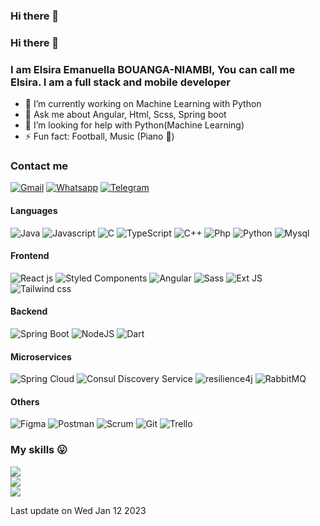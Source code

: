 ### Hi there 👋

### Hi there 👋
### I am Elsira Emanuella BOUANGA-NIAMBI, You can call me Elsira. I am a full stack and mobile developer

- 🔭 I’m currently working on Machine Learning with Python
- 💬 Ask me about Angular, Html, Scss, Spring boot
- 🤔 I’m looking for help with Python(Machine Learning)
- ⚡ Fun fact: Football, Music (Piano 🎹)

### Contact me
[![Gmail](https://img.shields.io/badge/Gmail-purple.svg?logo=gmail&logoColor=white)](mailto:elsirema3@gmail.com)
[![Whatsapp](https://img.shields.io/badge/whatsapp-red.svg?logo=whatsapp&logoColor=white)](https://wa.me/qr/LHBR6IJ6BCZDN1 )
[![Telegram](https://img.shields.io/badge/telegram-blue.svg?logo=telegram&logoColor=white)](https://t.me/elsirema)

#### Languages

![Java](https://img.shields.io/badge/java-%230095D5.svg?style=for-the-badge&logo=java&logoColor=white) 
![Javascript](https://img.shields.io/badge/javascript-yellow.svg?style=for-the-badge&logo=javascript&logoColor=black) 
![C](https://img.shields.io/badge/c-%23239120.svg?style=for-the-badge&logo=c&logoColor=white) 
![TypeScript](https://img.shields.io/badge/typescript-%23007ACC.svg?style=for-the-badge&logo=typescript&logoColor=white) 
![C++](https://img.shields.io/badge/c++-F54A2A?style=for-the-badge&logo=c++&logoColor=white) 
![Php](https://img.shields.io/badge/php-blue.svg?style=for-the-badge&logo=php&logoColor=white) 
![Python](https://img.shields.io/badge/python-3670A0?style=for-the-badge&logo=python&logoColor=ffdd54) 
![Mysql](https://img.shields.io/badge/mysql-orange?style=for-the-badge&logo=mysql&logoColor=blue)

#### Frontend

![React js](https://img.shields.io/badge/react-%2320232a.svg?style=for-the-badge&logo=react&logoColor=%2361DAFB) 
![Styled Components](https://img.shields.io/badge/styled--components-DB7093?style=for-the-badge&logo=styled-components&logoColor=white) 
![Angular](https://img.shields.io/badge/angular-%23f1413d.svg?style=for-the-badge&logo=angular&logoColor=white) 
![Sass](https://img.shields.io/badge/sass-black?style=for-the-badge&logo=sass&logoColor=pink) 
![Ext JS](https://img.shields.io/badge/sencha-ext%20js-blue.svg?style=for-the-badge&logo=sencha&logoColor=white) 
![Tailwind css](https://img.shields.io/badge/tailwind%20css-%2320232a.svg?style=for-the-badge&logo=tailwindcss&logoColor=%2361DAFB)
 

#### Backend

![Spring Boot](https://img.shields.io/badge/springBoot-%23239120.svg?style=for-the-badge&logo=spring-boot&logoColor=white) 
![NodeJS](https://img.shields.io/badge/node.js-6DA55F?style=for-the-badge&logo=node.js&logoColor=white) 
![Dart](https://img.shields.io/badge/dart-6DA55F?style=for-the-badge&logo=dart&logoColor=white)

#### Microservices

![Spring Cloud](https://img.shields.io/badge/spring%20cloud-%23239120.svg?style=for-the-badge&logo=springcloudconfig&logoColor=white) 
![Consul Discovery Service](https://img.shields.io/badge/consul%20discovery-pink.svg?style=for-the-badge&logo=consul&logoColor=white) 
![resilience4j](https://img.shields.io/badge/resilience4j-green.svg?style=for-the-badge&logo=resilience4j&logoColor=white) 
![RabbitMQ](https://img.shields.io/badge/rabbitmq-orange.svg?style=for-the-badge&logo=rabbitmq&logoColor=white)

 
#### Others

![Figma](https://img.shields.io/badge/figma-%23F24E1E.svg?style=for-the-badge&logo=figma&logoColor=white) 
![Postman](https://img.shields.io/badge/postman-%23F24E1E.svg?style=for-the-badge&logo=postman&logoColor=white) 
![Scrum](https://img.shields.io/badge/scrum-red.svg?style=for-the-badge&logo=scrum&logoColor=white) 
![Git](https://img.shields.io/badge/git-orange.svg?style=for-the-badge&logo=git&logoColor=white) 
![Trello](https://img.shields.io/badge/trello-blue.svg?style=for-the-badge&logo=trello&logoColor=white) 

### My skills 😛

![](https://github-readme-stats.vercel.app/api?username=BOUANGAElsira&theme=dark&hide_border=true&include_all_commits=false&count_private=true)<br/>
![](https://github-readme-streak-stats.herokuapp.com/?user=BOUANGAElsira&theme=dark&hide_border=true)<br/>
![](https://github-readme-stats.vercel.app/api/top-langs/?username=BOUANGAElsira&theme=dark&hide_border=true&include_all_commits=false&count_private=true&layout=compact)



Last update on Wed Jan 12 2023

<!--
**BOUANGAElsira/BOUANGAElsira** is a ✨ _special_ ✨ repository because its `README.md` (this file) appears on your GitHub profile.

Here are some ideas to get you started:

- 🔭 I’m currently working on ...
- 🌱 I’m currently learning ...
- 👯 I’m looking to collaborate on ...
- 🤔 I’m looking for help with ...
- 💬 Ask me about ...
- 📫 How to reach me: ...
- 😄 Pronouns: ...
- ⚡ Fun fact: ...
-->
